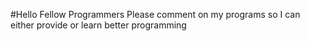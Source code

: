 #Hello Fellow Programmers
Please comment on my programs so I can either provide or learn better programming

